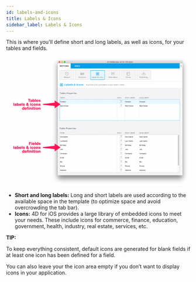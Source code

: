 ```yaml
---
id: labels-and-icons
title: Labels & Icons
sidebar_label: Labels & Icons
---
```


This is where you'll define short and long labels, as well as icons, for your tables and fields.

![alt-text](assets/4DforiOSOverview/Labels-icons-section-4D-for-iOS.png)


* <b>Short and long labels:</b> Long and short labels are used according to the available space in the template (to optimize space and avoid overcrowding the tab bar).
* <b>Icons:</b> 4D for iOS provides a large library of embedded icons to meet your needs. These include icons for commerce, finance, education, government, health, industry, real estate, services, etc.

<div class = "tips">
<b>TIP:</b>

To keep everything consistent, default icons are generated for blank fields if at least one icon has been defined for a field. 

You can also leave your the icon area empty if you don’t want to display icons in your application.
</div>
